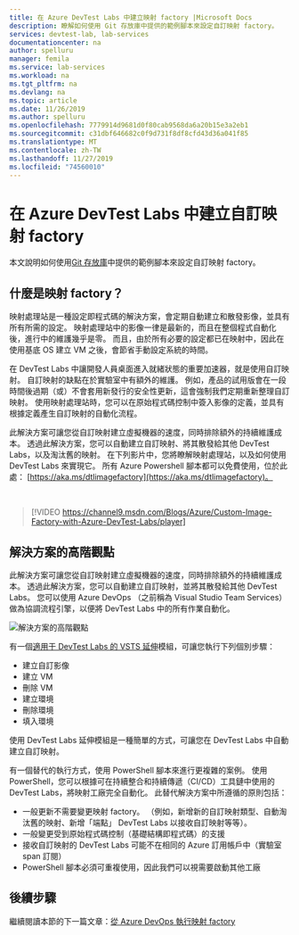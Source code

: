 ```yaml
---
title: 在 Azure DevTest Labs 中建立映射 factory |Microsoft Docs
description: 瞭解如何使用 Git 存放庫中提供的範例腳本來設定自訂映射 factory。
services: devtest-lab, lab-services
documentationcenter: na
author: spelluru
manager: femila
ms.service: lab-services
ms.workload: na
ms.tgt_pltfrm: na
ms.devlang: na
ms.topic: article
ms.date: 11/26/2019
ms.author: spelluru
ms.openlocfilehash: 7779914d9681d0f80cab9568da6a20b15e3a2eb1
ms.sourcegitcommit: c31dbf646682c0f9d731f8df8cfd43d36a041f85
ms.translationtype: MT
ms.contentlocale: zh-TW
ms.lasthandoff: 11/27/2019
ms.locfileid: "74560010"
---
```

# <a name="create-a-custom-image-factory-in-azure-devtest-labs"></a>在 Azure DevTest Labs 中建立自訂映射 factory
本文說明如何使用[Git 存放庫](https://github.com/Azure/azure-devtestlab/tree/master/samples/DevTestLabs/Scripts/ImageFactory)中提供的範例腳本來設定自訂映射 factory。

## <a name="whats-an-image-factory"></a>什麼是映射 factory？
映射處理站是一種設定即程式碼的解決方案，會定期自動建立和散發影像，並具有所有所需的設定。 映射處理站中的影像一律是最新的，而且在整個程式自動化後，進行中的維護幾乎是零。 而且，由於所有必要的設定都已在映射中，因此在使用基底 OS 建立 VM 之後，會節省手動設定系統的時間。

在 DevTest Labs 中讓開發人員桌面進入就緒狀態的重要加速器，就是使用自訂映射。 自訂映射的缺點在於實驗室中有額外的維護。 例如，產品的試用版會在一段時間後過期（或）不會套用新發行的安全性更新，這會強制我們定期重新整理自訂映射。 使用映射處理站時，您可以在原始程式碼控制中簽入影像的定義，並具有根據定義產生自訂映射的自動化流程。

此解決方案可讓您從自訂映射建立虛擬機器的速度，同時排除額外的持續維護成本。 透過此解決方案，您可以自動建立自訂映射、將其散發給其他 DevTest Labs，以及淘汰舊的映射。 在下列影片中，您將瞭解映射處理站，以及如何使用 DevTest Labs 來實現它。  所有 Azure Powershell 腳本都可以免費使用，位於此處： [https://aka.ms/dtlimagefactory](https://aka.ms/dtlimagefactory)。

<br/>

> [!VIDEO https://channel9.msdn.com/Blogs/Azure/Custom-Image-Factory-with-Azure-DevTest-Labs/player]


## <a name="high-level-view-of-the-solution"></a>解決方案的高階觀點
此解決方案可讓您從自訂映射建立虛擬機器的速度，同時排除額外的持續維護成本。 透過此解決方案，您可以自動建立自訂映射，並將其散發給其他 DevTest Labs。 您可以使用 Azure DevOps （之前稱為 Visual Studio Team Services）做為協調流程引擎，以便將 DevTest Labs 中的所有作業自動化。

![解決方案的高階觀點](./media/create-image-factory/high-level-view-of-solution.png)

有一個[適用于 DevTest Labs 的 VSTS 延伸](https://marketplace.visualstudio.com/items?itemName=ms-azuredevtestlabs.tasks)模組，可讓您執行下列個別步驟：

- 建立自訂影像
- 建立 VM
- 刪除 VM
- 建立環境
- 刪除環境
- 填入環境

使用 DevTest Labs 延伸模組是一種簡單的方式，可讓您在 DevTest Labs 中自動建立自訂映射。

有一個替代的執行方式，使用 PowerShell 腳本來進行更複雜的案例。 使用 PowerShell，您可以根據可在持續整合和持續傳遞（CI/CD）工具鏈中使用的 DevTest Labs，將映射工廠完全自動化。 此替代解決方案中所遵循的原則包括：

- 一般更新不需要變更映射 factory。 （例如，新增新的自訂映射類型、自動淘汰舊的映射、新增「端點」 DevTest Labs 以接收自訂映射等等）。
- 一般變更受到原始程式碼控制（基礎結構即程式碼）的支援
- 接收自訂映射的 DevTest Labs 可能不在相同的 Azure 訂用帳戶中（實驗室 span 訂閱）
- PowerShell 腳本必須可重複使用，因此我們可以視需要啟動其他工廠

## <a name="next-steps"></a>後續步驟
繼續閱讀本節的下一篇文章：[從 Azure DevOps 執行映射 factory](image-factory-set-up-devops-lab.md)
